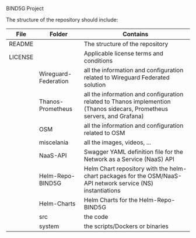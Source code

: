BIND5G Project

The structure of the repository should include:

|File |Folder |Contains |
|---|---|---|
|README| |The structure of the repository |
|LICENSE | |Applicable license terms and conditions |
| |Wireguard-Federation |all the information and configuration related to Wireguard Federated solution|
| |Thanos-Prometheus |all the information and configuration related to Thanos implemention (Thanos sidecars, Prometheus servers, and Grafana) |
| |OSM |all the information and configuration related to OSM |
| |miscelania |all the images, videos, ... |
| |NaaS-API |Swagger YAML definition file for the Network as a Service (NaaS) API |
| |Helm-Repo-BIND5G |Helm Chart repository with the helm-chart packages for the OSM/NaaS-API network service (NS) instantiations |
| |Helm-Charts |Helm Charts for the Helm-Repo-BIND5G |
| |src |the code |
| |system|the scripts/Dockers or binaries |
